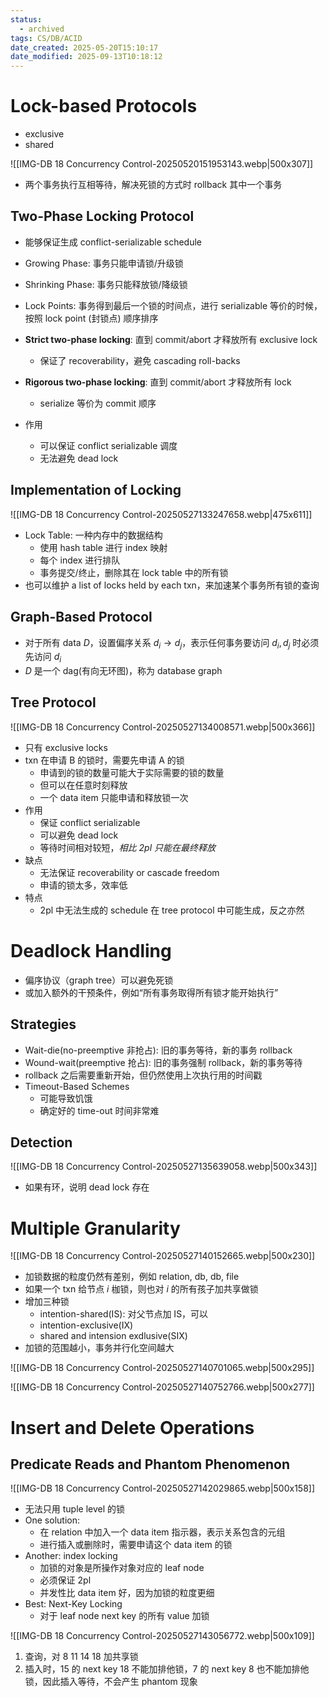 ```yaml
---
status:
  - archived
tags: CS/DB/ACID
date_created: 2025-05-20T15:10:17
date_modified: 2025-09-13T10:18:12
---
```


# Lock-based Protocols

- exclusive
- shared

![[IMG-DB 18 Concurrency Control-20250520151953143.webp|500x307]]

- 两个事务执行互相等待，解决死锁的方式时 rollback 其中一个事务

## Two-Phase Locking Protocol

- 能够保证生成 conflict-serializable schedule
- Growing Phase: 事务只能申请锁/升级锁
- Shrinking Phase: 事务只能释放锁/降级锁
- Lock Points: 事务得到最后一个锁的时间点，进行 serializable 等价的时候，按照 lock point (封锁点) 顺序排序

- **Strict two-phase locking**: 直到 commit/abort 才释放所有 exclusive lock
	- 保证了 recoverability，避免 cascading roll-backs
- **Rigorous two-phase locking**: 直到 commit/abort 才释放所有 lock
	- serialize 等价为 commit 顺序

- 作用
	- 可以保证 conflict serializable 调度
	- 无法避免 dead lock

## Implementation of Locking

![[IMG-DB 18 Concurrency Control-20250527133247658.webp|475x611]]

- Lock Table: 一种内存中的数据结构
	- 使用 hash table 进行 index 映射
	- 每个 index 进行排队
	- 事务提交/终止，删除其在 lock table 中的所有锁
- 也可以维护 a list of locks held by each txn，来加速某个事务所有锁的查询

## Graph-Based Protocol

- 对于所有 data $D$，设置偏序关系 $d_i\rightarrow d_j$，表示任何事务要访问 $d_i, d_j$ 时必须先访问 $d_i$
- $D$ 是一个 dag(有向无环图)，称为 database graph

## Tree Protocol

![[IMG-DB 18 Concurrency Control-20250527134008571.webp|500x366]]

- 只有 exclusive locks
- txn 在申请 B 的锁时，需要先申请 A 的锁
	- 申请到的锁的数量可能大于实际需要的锁的数量
	- 但可以在任意时刻释放
	- 一个 data item 只能申请和释放锁一次
- 作用
	- 保证 conflict serializable
	- 可以避免 dead lock
	- 等待时间相对较短，*相比 2pl 只能在最终释放*
- 缺点
	- 无法保证 recoverability or cascade freedom
	- 申请的锁太多，效率低
- 特点
	- 2pl 中无法生成的 schedule 在 tree protocol 中可能生成，反之亦然

# Deadlock Handling

- 偏序协议（graph tree）可以避免死锁
- 或加入额外的干预条件，例如“所有事务取得所有锁才能开始执行”

## Strategies

- Wait-die(no-preemptive 非抢占): 旧的事务等待，新的事务 rollback
- Wound-wait(preemptive 抢占): 旧的事务强制 rollback，新的事务等待
- rollback 之后需要重新开始，但仍然使用上次执行用的时间戳
- Timeout-Based Schemes
	- 可能导致饥饿
	- 确定好的 time-out 时间非常难

## Detection

![[IMG-DB 18 Concurrency Control-20250527135639058.webp|500x343]]

- 如果有环，说明 dead lock 存在

# Multiple Granularity

![[IMG-DB 18 Concurrency Control-20250527140152665.webp|500x230]]

- 加锁数据的粒度仍然有差别，例如 relation, db, db, file
- 如果一个 txn 给节点 $i$ 枷锁，则也对 $i$ 的所有孩子加共享做锁
- 增加三种锁
	- intention-shared(IS): 对父节点加 IS，可以
	- intention-exclusive(IX)
	- shared and intension exdlusive(SIX)
- 加锁的范围越小，事务并行化空间越大

![[IMG-DB 18 Concurrency Control-20250527140701065.webp|500x295]]

![[IMG-DB 18 Concurrency Control-20250527140752766.webp|500x277]]

# Insert and Delete Operations

## Predicate Reads and Phantom Phenomenon

![[IMG-DB 18 Concurrency Control-20250527142029865.webp|500x158]]

- 无法只用 tuple level 的锁
- One solution:
	- 在 relation 中加入一个 data item 指示器，表示关系包含的元组
	- 进行插入或删除时，需要申请这个 data item 的锁
- Another: index locking
	- 加锁的对象是所操作对象对应的 leaf node
	- 必须保证 2pl
	- 并发性比 data item 好，因为加锁的粒度更细
- Best: Next-Key Locking
	- 对于 leaf node next key 的所有 value 加锁

![[IMG-DB 18 Concurrency Control-20250527143056772.webp|500x109]]

1. 查询，对 8 11 14 18 加共享锁
2. 插入时，15 的 next key 18 不能加排他锁，7 的 next key 8 也不能加排他锁，因此插入等待，不会产生 phantom 现象
